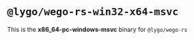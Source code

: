 # `@lygo/wego-rs-win32-x64-msvc`

This is the **x86_64-pc-windows-msvc** binary for `@lygo/wego-rs`
